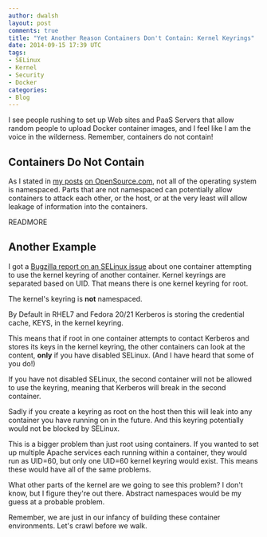 ```yaml
---
author: dwalsh
layout: post 
comments: true
title: "Yet Another Reason Containers Don't Contain: Kernel Keyrings"
date: 2014-09-15 17:39 UTC
tags:
- SELinux
- Kernel
- Security
- Docker
categories:
- Blog
---
```

I see people rushing to set up Web sites and PaaS Servers that allow random people to upload Docker container images, and I feel like I am the voice in the wilderness. Remember, containers do not contain!
 
## Containers Do Not Contain
 
As I stated in [my posts](http://opensource.com/business/14/7/docker-security-selinux) [on OpenSource.com](https://opensource.com/business/14/9/security-for-docker), not all of the operating system is namespaced. Parts that are not namespaced can potentially allow containers to attack each other, or the host, or at the very least will allow leakage of information into the containers.

READMORE
 
## Another Example  
 
I got a [Bugzilla report on an SELinux issue](https://bugzilla.redhat.com/show_bug.cgi?id=1138601) about one container attempting to use the kernel keyring of another container. Kernel keyrings are separated based on UID. That means there is one kernel keyring for root.  
 
The kernel's keyring is **not** namespaced.
 
By Default in RHEL7 and Fedora 20/21 Kerberos is storing the credential cache, KEYS, in the kernel keyring.
 
This means that if root in one container attempts to contact Kerberos and stores its keys in the kernel keyring, the other containers can look at the content, **only** if you have disabled SELinux. (And I have heard that some of you do!)
 
If you have not disabled SELinux, the second container will not be allowed to use the keyring, meaning that Kerberos will break in the second container.
 
Sadly if you create a keyring as root on the host then this will leak into any container you have running on in the future.  And this keyring potentially would not be blocked by SELinux.
 
This is a bigger problem than just root using containers.  If you wanted to set up multiple Apache services each running within a container, they would run as UID=60, but only one UID=60 kernel keyring would exist.  This means these would have all of the same problems.  
 
What other parts of the kernel are we going to see this problem?  I don't know, but I figure they're out there. Abstract namespaces would be my guess at a probable problem.
 
Remember, we are just in our infancy of building these container environments. Let's crawl before we walk.

